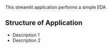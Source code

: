This streamlit application performs a simple EDA

## Structure of Application

- Description 1
- Description 2
